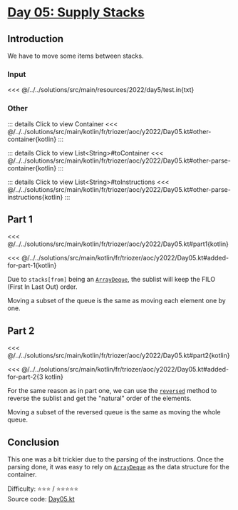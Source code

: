 # [Day 05: Supply Stacks](https://adventofcode.com/2022/day/5)

## Introduction

We have to move some items between stacks.

### Input

<<< @/../../solutions/src/main/resources/2022/day5/test.in{txt}

### Other

::: details Click to view Container
<<< @/../../solutions/src/main/kotlin/fr/triozer/aoc/y2022/Day05.kt#other-container{kotlin}
:::

::: details Click to view List\<String\>#toContainer
<<< @/../../solutions/src/main/kotlin/fr/triozer/aoc/y2022/Day05.kt#other-parse-container{kotlin}
:::

::: details Click to view List\<String\>#toInstructions
<<< @/../../solutions/src/main/kotlin/fr/triozer/aoc/y2022/Day05.kt#other-parse-instructions{kotlin}
:::

## Part 1

<<< @/../../solutions/src/main/kotlin/fr/triozer/aoc/y2022/Day05.kt#part1{kotlin}

<<< @/../../solutions/src/main/kotlin/fr/triozer/aoc/y2022/Day05.kt#added-for-part-1{kotlin}

Due to `stacks[from]` being
an [`ArrayDeque`](https://kotlinlang.org/api/latest/jvm/stdlib/kotlin.collections/-array-deque/), the sublist will keep
the FILO (First In Last Out) order.

Moving a subset of the queue is the same as moving each element one by one.

## Part 2

<<< @/../../solutions/src/main/kotlin/fr/triozer/aoc/y2022/Day05.kt#part2{kotlin}

<<< @/../../solutions/src/main/kotlin/fr/triozer/aoc/y2022/Day05.kt#added-for-part-2{3 kotlin}

For the same reason as in part one, we can use
the [`reversed`](https://kotlinlang.org/api/latest/jvm/stdlib/kotlin.collections/reversed.html) method to reverse the
sublist and get the "natural" order of the elements.

Moving a subset of the reversed queue is the same as moving the whole queue.

## Conclusion

This one was a bit trickier due to the parsing of the instructions. Once the parsing done, it was easy to rely
on [`ArrayDeque`](https://kotlinlang.org/api/latest/jvm/stdlib/kotlin.collections/-array-deque/) as the data structure
for the container.

Difficulty: ⭐️⭐️⭐️ / ⭐️⭐️⭐️⭐️⭐️\
Source
code: [Day05.kt](https://github.com/triozer/aoc-2022/blob/main/solutions/src/main/kotlin/fr/triozer/aoc/y2022/Day05.kt)
